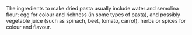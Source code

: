 The ingredients to make dried pasta usually include water and semolina flour; egg for colour and richness (in some types of pasta), and possibly vegetable juice (such as spinach, beet, tomato, carrot), herbs or spices for colour and flavour.